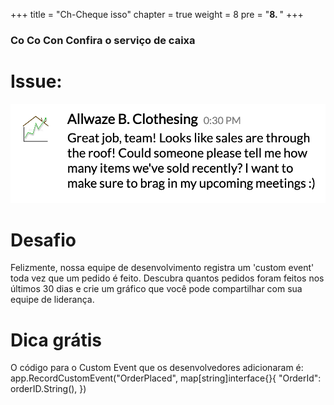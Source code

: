 +++
title = "Ch-Cheque isso"
chapter = true
weight = 8
pre = "<b>8. </b>"
+++

### Co Co Con Confira o serviço de caixa

# Issue:

![Through the Roof Tweet](/images/through-the-roof.png)

# Desafio

Felizmente, nossa equipe de desenvolvimento registra um 'custom event' toda vez que um pedido é feito. Descubra quantos pedidos foram feitos nos últimos 30 dias e crie um gráfico que você pode compartilhar com sua equipe de liderança.

# Dica grátis

O código para o Custom Event que os desenvolvedores adicionaram é:
    app.RecordCustomEvent("OrderPlaced", map[string]interface{}{
         "OrderId": orderID.String(),
     })
